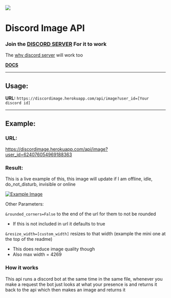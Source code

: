 ![](https://discordimage.herokuapp.com/api/image?user_id=624076054969188363&rounded_corners=true&resize_width=150)

# Discord Image API

### Join the [DISCORD SERVER](https://discord.com/invite/p9GuT5hakm) For it to work
The [why discord server](https://discord.gg/Jm8QPF6xbN) will work too

**[DOCS](https://discordimage.herokuapp.com/docs)** 

---

## Usage:

**URL:** `https://discordimage.herokuapp.com/api/image?user_id=[Your discord id]`

---

## Example:

### URL:
https://discordimage.herokuapp.com/api/image?user_id=624076054969188363


### Result:

This is a live example of this, this image will update if I am offline, idle, do_not_disturb, invisible or online

[![Example Image](https://discordimage.herokuapp.com/api/image/?user_id=624076054969188363)](https://discordimage.herokuapp.com/docs)

Other Parameters: 

`&rounded_corners=False` to the end of the url for them to not be rounded

- If this is not included in url it defaults to true

`&resize_width=[custom_width]` resizes to that width (example the mini one at the top of the readme)

- This does reduce image quality though
- Also max width = 4269 

### How it works
This api runs a discord bot at the same time in the same file, whenever you make a request the bot just looks at what your presence is and returns it back to the api which then makes an image and returns it
